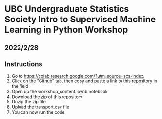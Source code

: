 # UBC Undergraduate Statistics Society Intro to Supervised Machine Learning in Python Workshop

## 2022/2/28

## Instructions

1. Go to https://colab.research.google.com/?utm_source=scs-index.
2. Click on the "Github" tab, then copy and paste a link to this repository in the field
3. Open up the workshop_content.ipynb notebook
4. Download the zip of this repository
5. Unzip the zip file
6. Upload the transport.csv file
7. You can now run the code
